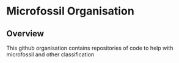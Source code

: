 # Microfossil Organisation

## Overview

This github organisation contains repositories of code to help with microfossil and other classification

